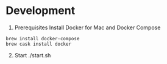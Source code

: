# Development

1. Prerequisites
Install Docker for Mac and Docker Compose

```
brew install docker-compose
brew cask install docker
```


2. Start 
./start.sh